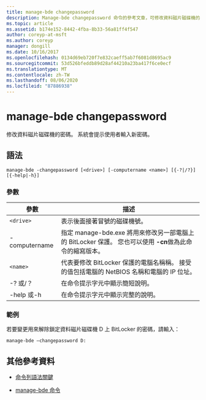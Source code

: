 ```yaml
---
title: manage-bde changepassword
description: Manage-bde changepassword 命令的參考文章，可修改資料磁片磁碟機的密碼。
ms.topic: article
ms.assetid: b174e152-8442-4fba-8b33-56a81ff4f547
author: coreyp-at-msft
ms.author: coreyp
manager: dongill
ms.date: 10/16/2017
ms.openlocfilehash: 0134d69eb720f7e832caeff5ab7f6081d8695ac9
ms.sourcegitcommit: 53d526bfeddb89d28af44210a23ba417f6ce0ecf
ms.translationtype: MT
ms.contentlocale: zh-TW
ms.lasthandoff: 08/06/2020
ms.locfileid: "87886938"
---
```

# <a name="manage-bde-changepassword"></a>manage-bde changepassword

修改資料磁片磁碟機的密碼。 系統會提示使用者輸入新密碼。

## <a name="syntax"></a>語法

```
manage-bde -changepassword [<drive>] [-computername <name>] [{-?|/?}] [{-help|-h}]
```

### <a name="parameters"></a>參數

| 參數 | 描述 |
| --------- | ----------- |
| `<drive>` | 表示後面接著冒號的磁碟機號。 |
| -computername | 指定 manage-bde.exe 將用來修改另一部電腦上的 BitLocker 保護。 您也可以使用 **-cn**做為此命令的縮寫版本。 |
| `<name>` | 代表要修改 BitLocker 保護的電腦名稱稱。 接受的值包括電腦的 NetBIOS 名稱和電腦的 IP 位址。 |
| -? 或/？ | 在命令提示字元中顯示簡短說明。 |
| -help 或-h | 在命令提示字元中顯示完整的說明。 |

### <a name="examples"></a>範例

若要變更用來解除鎖定資料磁片磁碟機 D 上 BitLocker 的密碼，請輸入：

```
manage-bde –changepassword D:
```

## <a name="additional-references"></a>其他參考資料

- [命令列語法關鍵](command-line-syntax-key.md)

- [manage-bde 命令](manage-bde.md)
